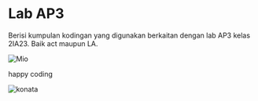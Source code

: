 # Lab AP3

Berisi kumpulan kodingan yang digunakan berkaitan dengan lab AP3 kelas 2IA23. Baik act maupun LA.

![Mio](https://tenor.com/view/anime-typing-laptop-gif-4469344.gif)

happy coding 

![konata](https://github.com/RidhoAji921/lab-AP3/assets/95759011/984b43a2-5cdb-4648-ae85-bc8de1012adb)
